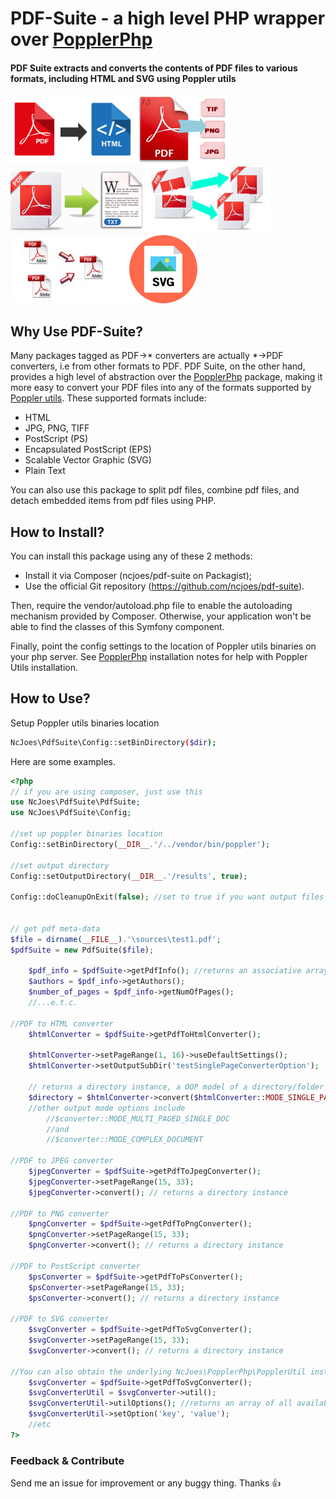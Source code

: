 # PDF-Suite - a high level PHP wrapper over [PopplerPhp](https://github.com/ncjoes/poppler-php) 
#### PDF Suite extracts and converts the contents of PDF files to various formats, including HTML and SVG using Poppler utils

![PDF-to-Html](tests/etc/pdf-to-html5.png)
![PDF-to-Images](tests/etc/pdf-to-image.png)
![PDF-to-Text](tests/etc/pdf-to-text.png)
![PDF-Splitter](tests/etc/pdf-split.png)
![PDF-Combiner](tests/etc/pdf-merger.jpg)
![PDF-to-SVG](tests/etc/pdf-to-svg.png)

## Why Use PDF-Suite?

Many packages tagged as PDF->* converters are actually *->PDF converters, i.e from other formats to PDF.
PDF Suite, on the other hand, provides a high level of abstraction over the [PopplerPhp](https://github.com/ncjoes/poppler-php) package,
making it more easy to convert your PDF files into any of the formats supported by [Poppler utils](poppler.freedesktop.org).
These supported formats include:

*   HTML
*   JPG, PNG, TIFF
*   PostScript (PS)
*   Encapsulated PostScript (EPS)
*   Scalable Vector Graphic (SVG)
*   Plain Text

You can also use this package to split pdf files, combine pdf files, and detach embedded items from pdf files using PHP.

## How to Install?

You can install this package using any of these 2 methods:

* Install it via Composer (ncjoes/pdf-suite on Packagist);
* Use the official Git repository (https://github.com/ncjoes/pdf-suite).

Then, require the vendor/autoload.php file to enable the autoloading mechanism provided by Composer.
Otherwise, your application won't be able to find the classes of this Symfony component.

Finally, point the config settings to the location of Poppler utils binaries on your php server.
See [PopplerPhp](https://github.com/ncjoes/poppler-php) installation notes for help with Poppler Utils installation.

## How to Use?

Setup Poppler utils binaries location
```bash
NcJoes\PdfSuite\Config::setBinDirectory($dir);
```

Here are some examples.

```php
<?php
// if you are using composer, just use this
use NcJoes\PdfSuite\PdfSuite;
use NcJoes\PdfSuite\Config;

//set up poppler binaries location
Config::setBinDirectory(__DIR__.'/../vendor/bin/poppler');

//set output directory
Config::setOutputDirectory(__DIR__.'/results', true);

Config::doCleanupOnExit(false); //set to true if you want output files to be deleted on script termination


// get pdf meta-data
$file = dirname(__FILE__).'\sources\test1.pdf';
$pdfSuite = new PdfSuite($file);

    $pdf_info = $pdfSuite->getPdfInfo(); //returns an associative array
    $authors = $pdf_info->getAuthors();
    $number_of_pages = $pdf_info->getNumOfPages();
    //...e.t.c.

//PDF to HTML converter
    $htmlConverter = $pdfSuite->getPdfToHtmlConverter();
    
    $htmlConverter->setPageRange(1, 16)->useDefaultSettings();
    $htmlConverter->setOutputSubDir('testSinglePageConverterOption');
    
    // returns a directory instance, a OOP model of a directory/folder containing the output files
    $directory = $htmlConverter->convert($htmlConverter::MODE_SINGLE_PAGE_PER_DOC);
    //other output mode options include
        //$converter::MODE_MULTI_PAGED_SINGLE_DOC
        //and
        //$converter::MODE_COMPLEX_DOCUMENT

//PDF to JPEG converter
    $jpegConverter = $pdfSuite->getPdfToJpegConverter();
    $jpegConverter->setPageRange(15, 33);
    $jpegConverter->convert(); // returns a directory instance

//PDF to PNG converter
    $pngConverter = $pdfSuite->getPdfToPngConverter();
    $pngConverter->setPageRange(15, 33);
    $pngConverter->convert(); // returns a directory instance

//PDF to PostScript converter
    $psConverter = $pdfSuite->getPdfToPsConverter();
    $psConverter->setPageRange(15, 33);
    $psConverter->convert(); // returns a directory instance

//PDF to SVG converter
    $svgConverter = $pdfSuite->getPdfToSvgConverter();
    $svgConverter->setPageRange(15, 33);
    $svgConverter->convert(); // returns a directory instance

//You can also obtain the underlying NcJoes\PopplerPhp\PopplerUtil instance to further customize any of the converters
    $svgConverter = $pdfSuite->getPdfToSvgConverter();
    $svgConverterUtil = $svgConverter->util();
    $svgConverterUtil->utilOptions(); //returns an array of all available options for svgConverter
    $svgConverterUtil->setOption('key', 'value');
    //etc
?>
```

### Feedback & Contribute

Send me an issue for improvement or any buggy thing. Thanks :+1:
